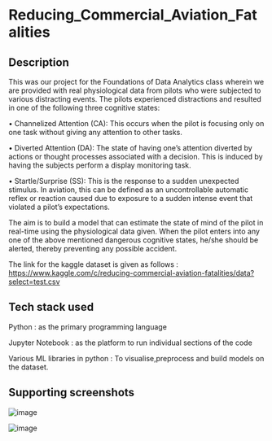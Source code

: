 # Reducing_Commercial_Aviation_Fatalities

## Description

This was our project for the Foundations  of Data Analytics class wherein we are provided with real physiological data from pilots who were subjected to various distracting events. The pilots experienced distractions and resulted in one of the following three cognitive states:

• Channelized Attention (CA): This occurs when the pilot is focusing only on one task without giving any attention to other tasks.

• Diverted Attention (DA): The state of having one’s attention diverted by actions or thought processes associated with a decision. This is induced by having the subjects perform a display monitoring task.

• Startle/Surprise (SS): This is the response to a sudden unexpected stimulus. In aviation, this can be defined as an uncontrollable automatic reflex or reaction caused due to exposure to a sudden intense event that violated a pilot’s expectations.

The aim is to build a model that can estimate the state of mind of the pilot in real-time using the physiological data given. When the pilot enters into any one of the above mentioned dangerous cognitive states, he/she should be alerted, thereby preventing any possible accident.

The link for the kaggle dataset is given as follows :      https://www.kaggle.com/c/reducing-commercial-aviation-fatalities/data?select=test.csv

## Tech stack used

Python : as the primary programming language

Jupyter Notebook : as the platform to run individual sections of the code

Various ML libraries in python : To visualise,preprocess and build models on the dataset.

## Supporting screenshots

![image](https://user-images.githubusercontent.com/82048242/163384653-a8930750-70da-441a-b2f3-23b6a32cbe8d.png)

![image](https://user-images.githubusercontent.com/82048242/163384730-f977962c-e08c-4474-b529-37b5fbe70b31.png)
